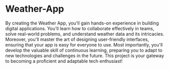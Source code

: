 # Weather-App
By creating the Weather App, you'll gain hands-on experience in building digital applications. You'll learn how to collaborate effectively in teams, solve real-world problems, and understand weather data and its intricacies. Moreover, you'll master the art of designing user-friendly interfaces, ensuring that your app is easy for everyone to use. Most importantly, you'll develop the valuable skill of continuous learning, preparing you to adapt to new technologies and challenges in the future. This project is your gateway to becoming a proficient and adaptable tech enthusiast!
